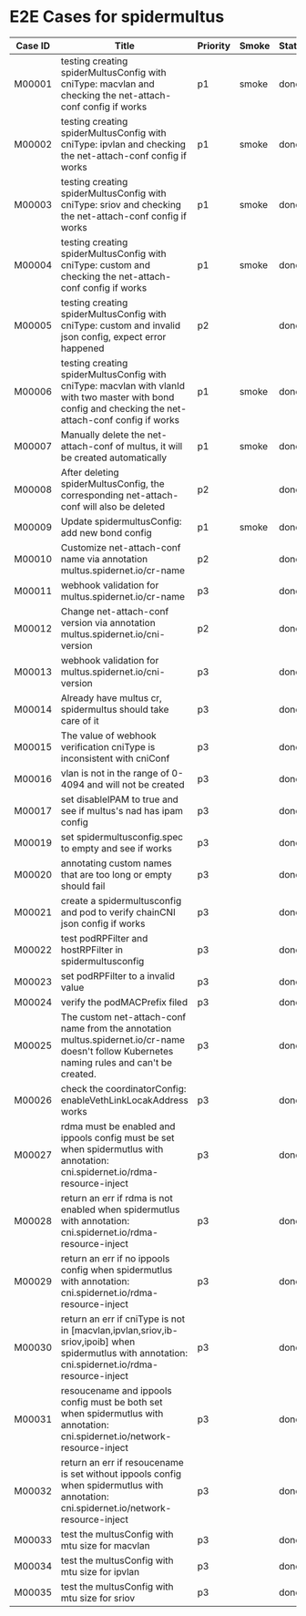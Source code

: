 # E2E Cases for spidermultus

| Case ID | Title                                                                                                                                                   | Priority | Smoke | Status | Other |
|---------|---------------------------------------------------------------------------------------------------------------------------------------------------------|----------|-------|--------| ----- |
| M00001  | testing creating spiderMultusConfig with cniType: macvlan and checking the net-attach-conf config if works                                              | p1       | smoke | done   |       |
| M00002  | testing creating spiderMultusConfig with cniType: ipvlan and checking the net-attach-conf config if works                                               | p1       | smoke | done   |       |
| M00003  | testing creating spiderMultusConfig with cniType: sriov and checking the net-attach-conf config if works                                                | p1       | smoke | done   |       |
| M00004  | testing creating spiderMultusConfig with cniType: custom and checking the net-attach-conf config if works                                               | p1       | smoke | done   |       |
| M00005  | testing creating spiderMultusConfig with cniType: custom and invalid json config, expect error happened                                                 | p2       |       | done   |       |
| M00006  | testing creating spiderMultusConfig with cniType: macvlan with vlanId with two master with bond config and checking the net-attach-conf config if works | p1       | smoke | done   |       |
| M00007  | Manually delete the net-attach-conf of multus, it will be created automatically                                                                         | p1       | smoke | done   |       |
| M00008  | After deleting spiderMultusConfig, the corresponding net-attach-conf will also be deleted                                                               | p2       |       | done   |       |
| M00009  | Update spidermultusConfig: add new bond config                                                                                                          | p1       | smoke | done   |       |
| M00010  | Customize net-attach-conf name via annotation multus.spidernet.io/cr-name                                                                               | p2       |       | done   |       |
| M00011  | webhook validation for multus.spidernet.io/cr-name                                                                                                      | p3       |       | done   |       |
| M00012  | Change net-attach-conf version via annotation multus.spidernet.io/cni-version                                                                           | p2       |       | done   |       |
| M00013  | webhook validation for multus.spidernet.io/cni-version                                                                                                  | p3       |       | done   |       |
| M00014  | Already have multus cr, spidermultus should take care of it                                                                                             | p3       |       | done   |       |
| M00015  | The value of webhook verification cniType is inconsistent with cniConf                                                                                  | p3       |       | done   |       |
| M00016  | vlan is not in the range of 0-4094 and will not be created                                                                                              | p3       |       | done   |       |
| M00017  | set disableIPAM to true and see if multus's nad has ipam config                                                                                         | p3       |       | done   |       |
| M00019  | set spidermultusconfig.spec to empty and see if works                                                                                                   | p3       |       | done   |       |
| M00020  | annotating custom names that are too long or empty should fail                                                                                          | p3       |       | done   |       |
| M00021  | create a spidermultusconfig and pod to verify chainCNI json config if works                                                                             | p3       |       | done   |       |
| M00022  | test podRPFilter and hostRPFilter in spidermultusconfig                                                                                                 | p3       |       | done   |       |
| M00023  | set podRPFilter to a invalid value                                                                                                     | p3       |       | done   |       |
| M00024  | verify the podMACPrefix filed                                                                                                                           | p3       |       | done   |       |
| M00025  | The custom net-attach-conf name from the annotation multus.spidernet.io/cr-name doesn't follow Kubernetes naming rules and can't be created.            | p3       |       | done   |       |
| M00026  |    check the coordinatorConfig: enableVethLinkLocakAddress works                                                                                     | p3       |       | done   |       |
| M00027  |    rdma must be enabled and ippools config must be set when spidermutlus with annotation: cni.spidernet.io/rdma-resource-inject                                                                                     | p3       |       | done   |       |
| M00028  |    return an err if rdma is not enabled when spidermutlus with annotation: cni.spidernet.io/rdma-resource-inject                                                                                     | p3       |       | done   |       |
| M00029  |    return an err if no ippools config when spidermutlus with annotation: cni.spidernet.io/rdma-resource-inject                                                                                     | p3       |       | done   |       |
| M00030  |    return an err if cniType is not in [macvlan,ipvlan,sriov,ib-sriov,ipoib] when spidermutlus with annotation: cni.spidernet.io/rdma-resource-inject                                                                                     | p3       |       | done   |       |
| M00031  |    resoucename and ippools config must be both set when spidermutlus with annotation: cni.spidernet.io/network-resource-inject                                                                                  | p3       |       | done   |       |
| M00032  |    return an err if resoucename is set without ippools config when spidermutlus with annotation: cni.spidernet.io/network-resource-inject                                                                                  | p3       |       | done   |       |
| M00033  |    test the multusConfig with mtu size for macvlan                                            | p3       |       | done   |       |
| M00034  |    test the multusConfig with mtu size for ipvlan                                             | p3       |       | done   |       |
| M00035  |    test the multusConfig with mtu size for sriov                                             | p3       |       | done   |       |
